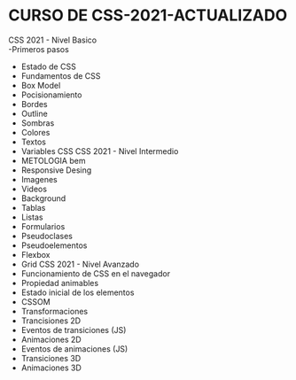 # CURSO DE CSS-2021-ACTUALIZADO
   CSS 2021 - Nivel Basico  
  -Primeros pasos
  - Estado de CSS
  - Fundamentos de CSS
  - Box Model 
  - Pocisionamiento 
  - Bordes
  - Outline 
  - Sombras 
  - Colores 
  - Textos 
  - Variables CSS
   CSS 2021 - Nivel Intermedio 
  - METOLOGIA bem 
  - Responsive Desing 
  - Imagenes 
  - Videos 
  - Background 
  - Tablas 
  - Listas 
  - Formularios 
  - Pseudoclases 
  - Pseudoelementos 
  - Flexbox 
  - Grid 
   CSS 2021 - Nivel Avanzado 
  -  Funcionamiento de CSS en el navegador 
  - Propiedad animables
  - Estado inicial de los elementos 
  - CSSOM
  - Transformaciones 
  - Trancisiones 2D 
  - Eventos de transiciones (JS)
  - Animaciones 2D 
  - Eventos de animaciones (JS)
  - Transiciones 3D
  - Animaciones 3D 

